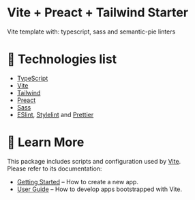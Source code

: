 # Vite + Preact + Tailwind Starter

Vite template with: typescript, sass and semantic-pie linters

# 🧪 Technologies list

-   [TypeScript](https://www.typescriptlang.org/)
-   [Vite](https://vitejs.dev/)
-   [Tailwind](https://tailwindcss.com/)
-   [Preact](https://preactjs.com/)
-   [Sass](https://sass-lang.com/)
-   [ESlint](https://eslint.org/), [Stylelint](https://stylelint.io/) and [Prettier](https://prettier.io/)

# 📓 Learn More

This package includes scripts and configuration used by [Vite](https://vitejs.dev/).\
Please refer to its documentation:

-   [Getting Started](https://vitejs.dev/guide/) – How to create a new app.
-   [User Guide](https://vitejs.dev/) – How to develop apps bootstrapped with Vite.
